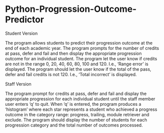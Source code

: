 # Python-Progression-Outcome-Predictor

Student Version

The program allows students to predict their progression outcome at the end of each academic year. 
The program prompts for the number of credits at pass, defer and fail and then display the appropriate progression outcome for an individual student. 
The program let the user know if credits are not in the range 0, 20, 40, 60, 80, 100 and 120. I.e., ‘Range error’ is displayed. 
The program should let the user know if the total of the pass, defer and fail credits is not 120. I.e., ‘Total incorrect’ is displayed.

Staff Version

The program prompt for credits at pass, defer and fail and display the appropriate progression for each individual student until the staff member user enters ‘q’ to quit. 
When ‘q’ is entered, the program produces a ‘histogram’ where each star represents a student who achieved a progress outcome in the category range: progress, trailing, module retriever and exclude. 
The program should display the number of students for each progression category and the total number of outcomes processed.
